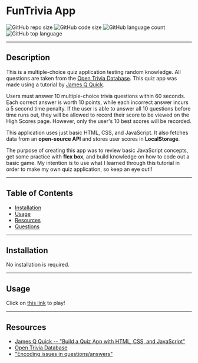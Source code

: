 # FunTrivia App
![GitHub repo size](https://img.shields.io/github/repo-size/CrainDavis/FunTrivia?style=for-the-badge) ![GitHub code size](https://img.shields.io/github/languages/code-size/CrainDavis/FunTrivia?color=gold&style=for-the-badge) ![GitHub language count](https://img.shields.io/github/languages/count/CrainDavis/FunTrivia?color=green&style=for-the-badge) ![GitHub top language](https://img.shields.io/github/languages/top/CrainDavis/FunTrivia?color=red&style=for-the-badge)

---

## Description
This is a multiple-choice quiz application testing random knowledge. All questions are taken from the [Open Trivia Database](https://opentdb.com/). This quiz app was made using a tutorial by [James Q Quick](https://www.youtube.com/playlist?list=PLDlWc9AfQBfZIkdVaOQXi1tizJeNJipEx).

Users must answer 10 multiple-choice trivia questions within 60 seconds. Each correct answer is worth 10 points, while each incorrect answer incurs a 5 second time penalty. If the user is able to answer all 10 questions before time runs out, they will be allowed to record their score to be viewed on the High Scores page. However, only the user's 10 best scores will be recorded. 

This application uses just basic HTML, CSS, and JavaScript. It also fetches data from an __open-source API__ and stores user scores in __LocalStorage__.

The purpose of creating this app was to review basic JavaScript concepts, get some practice with __flex box__, and build knowledge on how to code out a basic game. My intention is to use what I learned through this tutorial in order to make my own quiz application, so keep an eye out!!

---

## Table of Contents
* [Installation](#installation)
* [Usage](#usage)
* [Resources](#resources)
* [Questions](#questions)

---

## Installation
No installation is required.

---

## Usage
Click on [this link](https://craindavis.github.io/FunTrivia/) to play!

---

## Resources
* [James Q Quick -- "Build a Quiz App with HTML, CSS, and JavaScript"](https://www.youtube.com/playlist?list=PLDlWc9AfQBfZIkdVaOQXi1tizJeNJipEx)
* [Open Trivia Database](https://opentdb.com/)
* ["Encoding issues in questions/answers"](https://forums.pixeltailgames.com/t/encoding-issues-in-questions-answers/34751)
